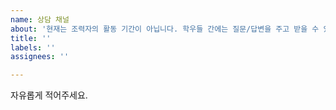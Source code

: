 ```yaml
---
name: 상담 채널
about: '현재는 조력자의 활동 기간이 아닙니다. 학우들 간에는 질문/답변을 주고 받을 수 있습니다. '
title: ''
labels: ''
assignees: ''

---
```


자유롭게 적어주세요.

